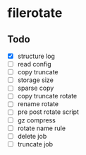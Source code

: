 # filerotate

## Todo
- [x] structure log
- [ ] read config
- [ ] copy truncate
- [ ] storage size
- [ ] sparse copy
- [ ] copy truncate rotate
- [ ] rename rotate
- [ ] pre post rotate script
- [ ] gz compress
- [ ] rotate name rule
- [ ] delete job
- [ ] truncate job
